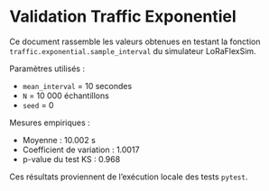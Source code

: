 # Validation Traffic Exponentiel

Ce document rassemble les valeurs obtenues en testant la fonction
`traffic.exponential.sample_interval` du simulateur LoRaFlexSim.

Paramètres utilisés :
- `mean_interval` = 10 secondes
- `N` = 10 000 échantillons
- `seed` = 0

Mesures empiriques :
- Moyenne : 10.002 s
- Coefficient de variation : 1.0017
- p-value du test KS : 0.968

Ces résultats proviennent de l’exécution locale des tests `pytest`.
